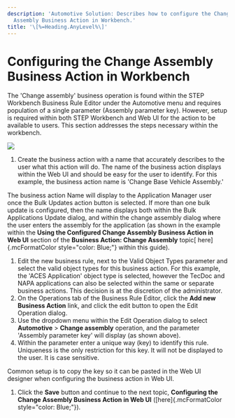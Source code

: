 ```yaml
---
description: 'Automotive Solution: Describes how to configure the Change
  Assembly Business Action in Workbench.'
title: '\[%=Heading.AnyLevel%\]'
---
```


Configuring the Change Assembly Business Action in Workbench
============================================================

The \'Change assembly\' business operation is found within the STEP
Workbench Business Rule Editor under the Automotive menu and requires
population of a single parameter (Assembly parameter key). However,
setup is required within both STEP Workbench and Web UI for the action
to be available to users. This section addresses the steps necessary
within the workbench.

![](../../Resources/Images/BRs/Change%20Assembly/WB.png)

1.  Create the business action with a name that accurately describes to
    the user what this action will do. The name of the business action
    displays within the Web UI and should be easy for the user to
    identify. For this example, the business action name is \'Change
    Base Vehicle Assembly.\'

The business action Name will display to the Application Manager user
once the Bulk Updates action button is selected. If more than one bulk
update is configured, then the name displays both within the Bulk
Applications Update dialog, and within the change assembly dialog where
the user enters the assembly for the application (as shown in the
example within the **Using the Configured Change Assembly Business
Action in Web UI** section of the **Business Action: Change Assembly**
topic[ here]{.mcFormatColor style="color: Blue;"} within this guide).

1.  Edit the new business rule, next to the Valid Object Types parameter
    and select the valid object types for this business action. For this
    example, the \'ACES Application\' object type is selected, however
    the TecDoc and NAPA applications can also be selected within the
    same or separate business actions. This decision is at the
    discretion of the administrator.
2.  On the Operations tab of the Business Rule Editor, click the **Add
    new Business Action** link, and click the edit button to open the
    Edit Operation dialog.
3.  Use the dropdown menu within the Edit Operation dialog to select
    **Automotive** \> **Change assembly** operation, and the parameter
    \'Assembly parameter key\' will display (as shown above).
4.  Within the parameter enter a unique way (key) to identify this rule.
    Uniqueness is the only restriction for this key. It will not be
    displayed to the user. It is case sensitive.

Common setup is to copy the key so it can be pasted in the Web UI
designer when configuring the business action in Web UI.

1.  Click the **Save** button and continue to the next topic,
    **Configuring the Change Assembly Business Action in Web UI**
    ([here]{.mcFormatColor style="color: Blue;"}).
